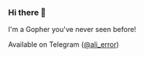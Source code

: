 ### Hi there 👋

I'm a Gopher you've never seen before!

Available on Telegram ([@ali_error](https://t.me/ali_error))
